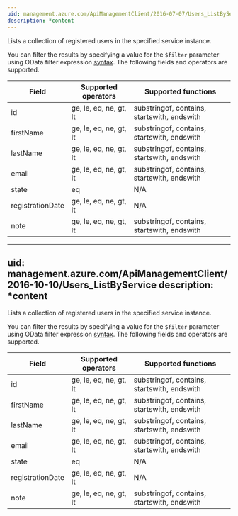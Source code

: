 ```yaml
---
uid: management.azure.com/ApiManagementClient/2016-07-07/Users_ListByService
description: *content
---
```

Lists a collection of registered users in the specified service instance.

You can filter the results by specifying a value for the `$filter` parameter using OData filter expression [syntax](http://docs.oasis-open.org/odata/odata/v4.0/os/part2-url-conventions/odata-v4.0-os-part2-url-conventions.html#_Toc372793792). The following fields and operators are supported.

| Field | Supported operators    | Supported functions|
|-------|------------------------|---------------------------------------------|
| id               | ge, le, eq, ne, gt, lt | substringof, contains, startswith, endswith |
| firstName        | ge, le, eq, ne, gt, lt | substringof, contains, startswith, endswith |
| lastName         | ge, le, eq, ne, gt, lt | substringof, contains, startswith, endswith |
| email            | ge, le, eq, ne, gt, lt | substringof, contains, startswith, endswith |
| state            | eq                     | N/A |
| registrationDate | ge, le, eq, ne, gt, lt | N/A |
| note             | ge, le, eq, ne, gt, lt | substringof, contains, startswith, endswith |

---
uid: management.azure.com/ApiManagementClient/2016-10-10/Users_ListByService
description: *content
---
Lists a collection of registered users in the specified service instance.

You can filter the results by specifying a value for the `$filter` parameter using OData filter expression [syntax](http://docs.oasis-open.org/odata/odata/v4.0/os/part2-url-conventions/odata-v4.0-os-part2-url-conventions.html#_Toc372793792). The following fields and operators are supported.

| Field | Supported operators    | Supported functions|
|-------|------------------------|---------------------------------------------|
| id               | ge, le, eq, ne, gt, lt | substringof, contains, startswith, endswith |
| firstName        | ge, le, eq, ne, gt, lt | substringof, contains, startswith, endswith |
| lastName         | ge, le, eq, ne, gt, lt | substringof, contains, startswith, endswith |
| email            | ge, le, eq, ne, gt, lt | substringof, contains, startswith, endswith |
| state            | eq                     | N/A |
| registrationDate | ge, le, eq, ne, gt, lt | N/A |
| note             | ge, le, eq, ne, gt, lt | substringof, contains, startswith, endswith |